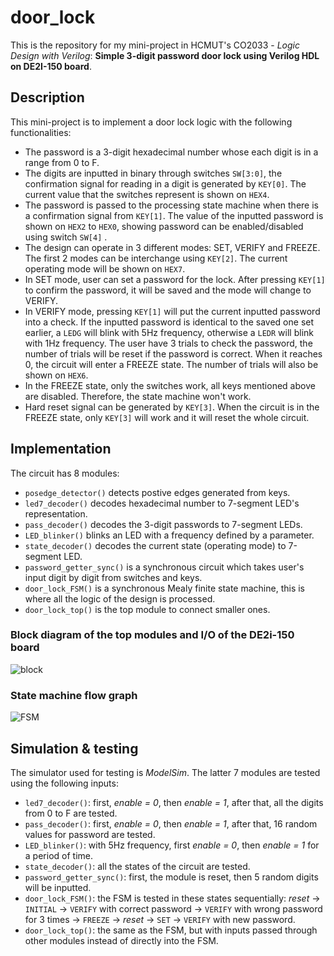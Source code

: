# door_lock
This is the repository for my mini-project in HCMUT's CO2033 - *Logic Design with Verilog*: **Simple 3-digit password door lock using Verilog HDL on DE2I-150 board**. 
## Description
This mini-project is to implement a door lock logic with the following functionalities:
- The password is a 3-digit hexadecimal number whose each digit is in a range from 0 to F.
- The digits are inputted in binary through switches `SW[3:0]`, the confirmation signal for reading in a digit is generated by `KEY[0]`. The current value that the switches represent is shown on `HEX4`.
- The password is passed to the processing state machine when there is a confirmation signal from `KEY[1]`. The value of the inputted password is shown on `HEX2` to `HEX0`, showing password can be enabled/disabled using switch `SW[4]` .
- The design can operate in 3 different modes: SET, VERIFY and FREEZE. The first 2 modes can be interchange using `KEY[2]`. The current operating mode will be shown on `HEX7`.
- In SET mode, user can set a password for the lock. After pressing `KEY[1]` to confirm the password, it will be saved and the mode will change to VERIFY.
- In VERIFY mode, pressing `KEY[1]` will put the current inputted password into a check. If the inputted password is identical to the saved one set earlier, a `LEDG` will blink with 5Hz frequency, otherwise a `LEDR` will blink with 1Hz frequency. The user have 3 trials to check the password, the number of trials will be reset if the password is correct. When it reaches 0, the circuit will enter a FREEZE state. The number of trials will also be shown on `HEX6`.
- In the FREEZE state, only the switches work, all keys mentioned above are disabled. Therefore, the state machine won't work.
- Hard reset signal can be generated by `KEY[3]`. When the circuit is in the FREEZE state, only `KEY[3]` will work and it will reset the whole circuit.
## Implementation
The circuit has 8 modules:
- `posedge_detector()` detects postive edges generated from keys.
- `led7_decoder()` decodes hexadecimal number to 7-segment LED's representation.
- `pass_decoder()` decodes the 3-digit passwords to 7-segment LEDs.
- `LED_blinker()` blinks an LED with a frequency defined by a parameter.
- `state_decoder()` decodes the current state (operating mode) to 7-segment LED.
- `password_getter_sync()` is a synchronous circuit which takes user's input digit by digit from switches and keys.
- `door_lock_FSM()` is a synchronous Mealy finite state machine, this is where all the logic of the design is processed.
- `door_lock_top()` is the top module to connect smaller ones.
### Block diagram of the top modules and I/O of the DE2i-150 board
![block](https://github.com/LKMDang/door_lock/blob/master/graphs/block_dia.png?raw=true)
### State machine flow graph
![FSM](https://github.com/LKMDang/door_lock/blob/master/graphs/FSM_da.png?raw=true)
## Simulation & testing
The simulator used for testing is *ModelSim*. The latter 7 modules are tested using the following inputs:
- `led7_decoder()`: first, *enable = 0*, then *enable = 1*, after that, all the digits from 0 to F are tested.
- `pass_decoder()`: first, *enable = 0*, then *enable = 1*, after that, 16 random values for password are tested.
- `LED_blinker()`: with 5Hz frequency, first *enable = 0*, then *enable = 1* for a period of time.
- `state_decoder()`: all the states of the circuit are tested.
- `password_getter_sync()`: first, the module is reset, then 5 random digits will be inputted.
- `door_lock_FSM()`: the FSM is tested in these states sequentially: *reset* -> `INITIAL` -> `VERIFY` with correct password -> `VERIFY` with wrong password for 3 times -> `FREEZE` -> *reset* -> `SET` -> `VERIFY` with new password.
- `door_lock_top()`: the same as the FSM, but with inputs passed through other modules instead of directly into the FSM.
